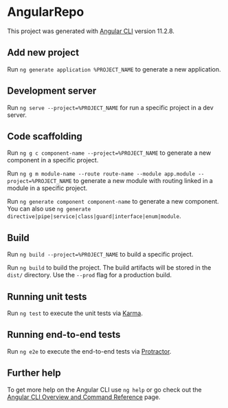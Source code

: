 # AngularRepo

This project was generated with [Angular CLI](https://github.com/angular/angular-cli) version 11.2.8.

## Add new project

Run `ng generate application %PROJECT_NAME` to generate a new application.

## Development server

Run `ng serve --project=%PROJECT_NAME` for run a specific project in a dev server.

## Code scaffolding

Run `ng g c component-name --project=%PROJECT_NAME` to generate a new component in a specific project.

Run `ng g m module-name --route route-name --module app.module --project=%PROJECT_NAME` to generate a new module with routing linked in a module in a specific project.

Run `ng generate component component-name` to generate a new component. You can also use `ng generate directive|pipe|service|class|guard|interface|enum|module`.

## Build

Run `ng build --project=%PROJECT_NAME` to build a specific project.

Run `ng build` to build the project. The build artifacts will be stored in the `dist/` directory. Use the `--prod` flag for a production build.

## Running unit tests

Run `ng test` to execute the unit tests via [Karma](https://karma-runner.github.io).

## Running end-to-end tests

Run `ng e2e` to execute the end-to-end tests via [Protractor](http://www.protractortest.org/).

## Further help

To get more help on the Angular CLI use `ng help` or go check out the [Angular CLI Overview and Command Reference](https://angular.io/cli) page.
